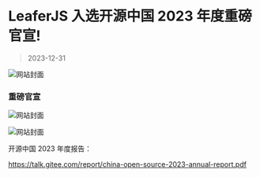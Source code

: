 # LeaferJS 入选开源中国 2023 年度重磅官宣!

> 2023-12-31

![网站封面](/image/blog/20231231/1.jpg)

### 重磅官宣

![网站封面](/image/blog/20231231/2.jpg)

![网站封面](/image/blog/20231231/3.jpg)

开源中国 2023 年度报告：

https://talk.gitee.com/report/china-open-source-2023-annual-report.pdf
